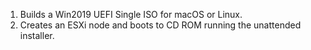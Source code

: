 1. Builds a Win2019 UEFI Single ISO for macOS or Linux.
2. Creates an ESXi node and boots to CD ROM running the unattended installer. 